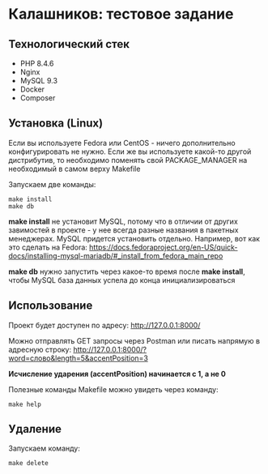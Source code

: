 # Калашников: тестовое задание

## Технологический стек
* PHP 8.4.6
* Nginx
* MySQL 9.3
* Docker
* Composer

## Установка (Linux)
Если вы используете Fedora или CentOS - ничего дополнительно конфигурировать не нужно.
Если же вы используете какой-то другой дистрибутив, то необходимо поменять свой PACKAGE_MANAGER на необходимый в самом верху Makefile

Запускаем две команды:
```
make install
make db
```

**make install** не установит MySQL, потому что в отличии от других завимостей в проекте - у нее всегда разные названия в пакетных менеджерах. 
MySQL придется установить отдельно. 
Например, вот как это сделать на Fedora: https://docs.fedoraproject.org/en-US/quick-docs/installing-mysql-mariadb/#_install_from_fedora_main_repo

**make db** нужно запустить через какое-то время после **make install**, чтобы MySQL база данных успела до конца инициализироваться

## Использование
Проект будет доступен по адресу:
http://127.0.0.1:8000/

Можно отправлять GET запросы через Postman или писать напрямую в адресную строку:
http://127.0.0.1:8000/?word=слово&length=5&accentPosition=3

**Исчисление ударения (accentPosition) начинается с 1, а не 0**

Полезные команды Makefile можно увидеть через команду:
```
make help
```

## Удаление
Запускаем команду:
```
make delete
```

